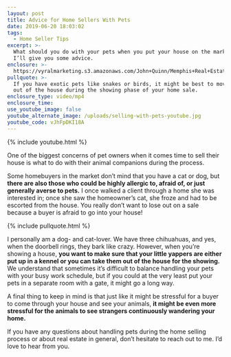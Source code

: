 ```yaml
---
layout: post
title: Advice for Home Sellers With Pets
date: 2019-06-20 18:03:02
tags:
  - Home Seller Tips
excerpt: >-
  What should you do with your pets when you put your house on the market? Today
  I’ll give you some advice.
enclosure: >-
  https://vyralmarketing.s3.amazonaws.com/John+Quinn/Memphis+Real+Estate-+Advice+for+Home+Sellers+With+Pets.mp4
pullquote: >-
  If you have exotic pets like snakes or birds, it might be best to move them
  out of the house during the showing phase of your home sale.
enclosure_type: video/mp4
enclosure_time:
use_youtube_image: false
youtube_alternate_image: /uploads/selling-with-pets-youtube.jpg
youtube_code: vJhFpDKI18A
---
```


{% include youtube.html %}

One of the biggest concerns of pet owners when it comes time to sell their house is what to do with their animal companions during the process.

Some homebuyers in the market don’t mind that you have a cat or dog, but **there are also those who could be highly allergic to, afraid of, or just generally averse to pets.** I once walked a client through a home she was interested in; once she saw the homeowner’s cat, she froze and had to be escorted from the house. You really don’t want to lose out on a sale because a buyer is afraid to go into your house\!

{% include pullquote.html %}

I personally am a dog- and cat-lover. We have three chihuahuas, and yes, when the doorbell rings, they bark like crazy. However, when you’re showing a house, **you want to make sure that your little yappers are either put up in a kennel or you can take them out of the house for the showing.** We understand that sometimes it’s difficult to balance handling your pets with your busy work schedule, but if you could at the very least put your pets in a separate room with a gate, it might go a long way.

A final thing to keep in mind is that just like it might be stressful for a buyer to come through your house and see your animals, **it might be even more stressful for the animals to see strangers continuously wandering your home.**

If you have any questions about handling pets during the home selling process or about real estate in general, don’t hesitate to reach out to me. I’d love to hear from you.